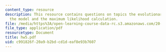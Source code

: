```yaml
---
content_type: resource
description: This resource contains questions on topics the evolutionary model, coding
  the model and the maximum likelihood calculation.
file: /media/https%3A/open-learning-course-data-rc.s3.amazonaws.com/20-181-computation-for-biological-engineers-fall-2006/c991826f20a9b2bdcd1deaf8e93b7607_hw5.pdf
file_type: application/pdf
resourcetype: Document
title: hw5.pdf
uid: c991826f-20a9-b2bd-cd1d-eaf8e93b7607
---
```

